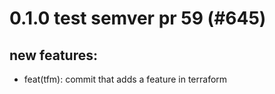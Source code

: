 # 0.1.0 test semver pr 59 (#645)

## new features:
* feat(tfm): commit that adds a feature in terraform


